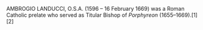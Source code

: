 AMBROGIO LANDUCCI, O.S.A. (1596 – 16 February 1669) was a Roman Catholic prelate who served as Titular Bishop of _Porphyreon_ (1655–1669).[1][2]
